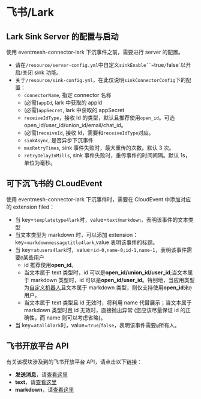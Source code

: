 # 飞书/Lark

## Lark Sink Server 的配置与启动

使用 eventmesh-connector-lark 下沉事件之前，需要进行 server 的配置。
- 请在`/resource/server-config.yml`中自定义`sinkEnable``=`true`/`false`以开启/关闭 sink 功能。
- 关于`/resource/sink-config.yml`，在此仅说明`sinkConnectorConfig`下的配置：
  - `connectorName`, 指定 connector 名称
  - (必需)`appId`, lark 中获取的 appId
  - (必需)`appSecret`, lark 中获取的 appSecret
  - `receiveIdType`，接收 Id 的类型，默认且推荐使用`open_id`。可选 open_id/user_id/union_id/email/chat_id。
  - (必需)`receiveId`, 接收 Id，需要和`receiveIdType`对应。
  - `sinkAsync`, 是否异步下沉事件
  - `maxRetryTimes`, sink 事件失败时，最大重传的次数。默认 3 次。
  - `retryDelayInMills`, sink 事件失败时，重传事件的时间间隔。默认 1s，单位为毫秒。


## 可下沉飞书的 CLoudEvent

使用 eventmesh-connector-lark 下沉事件时，需要在 CloudEvent 中添加对应的 extension filed：
- 当 key=`templatetype4lark`时，value=`text`/`markdown`，表明该事件的文本类型
- 当文本类型为 markdown 时，可以添加 extension：key=`markdownmessagetitle4lark`,value 表明该事件的标题。
- 当 key=`atusers4lark`时，value=`id-0,name-0;id-1,name-1`，表明该事件需要`@`某些用户
  - id 推荐使用**open_id**。
  - 当文本属于 text 类型时，id 可以是**open_id/union_id/user_id**;当文本属于 markdown 类型时，id 可以是**open_id/user_id**。特别地，当应用类型为[自定义机器人](https://open.feishu.cn/document/ukTMukTMukTM/ucTM5YjL3ETO24yNxkjN)且文本属于 markdown 类型，则仅支持使用**open_id**来`@`用户。
  - 当文本属于 text 类型且 id 无效时，将利用 name 代替展示；当文本属于 markdown 类型时且 id 无效时，直接抛出异常 (您应该尽量保证 id 的正确性，而 name 则可以考虑省略)。
- 当 key=`atall4lark`时，value=`true`/`false`，表明该事件需要`@`所有人。


## 飞书开放平台 API

有关该模块涉及到的飞书开放平台 API，请点击以下链接：
- **发送消息**，请[查看这里](https://open.feishu.cn/document/server-docs/im-v1/message/create?appId=cli_a5e1bc31507ed00c)
- **text**，请[查看这里](https://open.feishu.cn/document/server-docs/im-v1/message-content-description/create_json#c9e08671)
- **markdown**，请[查看这里](https://open.feishu.cn/document/common-capabilities/message-card/message-cards-content/using-markdown-tags)